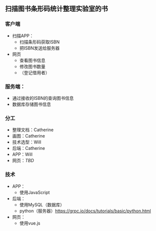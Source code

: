 ## 扫描图书条形码统计整理实验室的书



### 客户端

+   扫描APP：
    +   扫描条形码获取ISBN
    +   把ISBN发送给服务器
+   网页
    +   查看图书信息
    +   修改图书数量
    +   （登记借用者）



### 服务端：

+   通过接收的ISBN的查询图书信息
+   数据库存储图书信息


### 分工

+ 整理文档：Catherine
+ 画图：Catherine
+ 技术选型：Will
+ 后端：Catherine
+ APP：Will
+ 网页：*TBD*






### 技术

+   APP：
    +   使用JavaScript
+   后端：
    +   使用MySQL（数据库）
    +   python（服务器）https://grpc.io/docs/tutorials/basic/python.html
+   网页：
    +   使用vue.js


